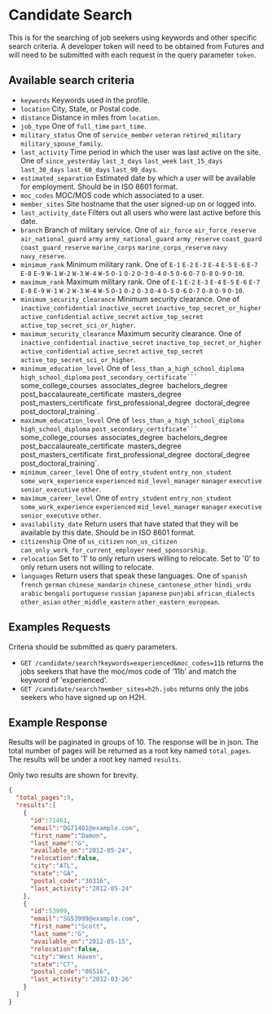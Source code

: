 Candidate Search
================

This is for the searching of job seekers using keywords and other specific search criteria. A developer token will need to be obtained from Futures and will need to be submitted with each request in the query parameter `token`.


Available search criteria
-------------------------

* `keywords` Keywords used in the profile.
* `location` City, State, or Postal code.
* `distance` Distance in miles from `location`.
* `job_type` One of `full_time` `part_time`.
* `military_status` One of `service_member` `veteran` `retired_military` `military_spouse_family`.
* `last_activity` Time period in which the user was last active on the site. One of `since_yesterday` `last_3_days` `last_week` `last_15_days` `last_30_days` `last_60_days` `last_90_days`.
* `estimated_separation` Estimated date by which a user will be available for employment. Should be in ISO 8601 format.
* `moc_codes` MOC/MOS code which associated to a user.
* `member_sites` Site hostname that the user signed-up on or logged into.
* `last_activity_date` Filters out all users who were last active before this date.
* `branch` Branch of military service. One of `air_force` `air_force_reserve` `air_national_guard` `army` `army_national_guard` `army_reserve` `coast_guard` `coast_guard_reserve` `marine_corps` `marine_corps_reserve` `navy` `navy_reserve`.
* `minimum_rank` Minimum military rank. One of `E-1` `E-2` `E-3` `E-4` `E-5` `E-6` `E-7` `E-8` `E-9` `W-1` `W-2` `W-3` `W-4` `W-5` `O-1` `O-2` `O-3` `O-4` `O-5` `O-6` `O-7` `O-8` `O-9` `O-10`.
* `maximum_rank` Maximum military rank. One of `E-1` `E-2` `E-3` `E-4` `E-5` `E-6` `E-7` `E-8` `E-9` `W-1` `W-2` `W-3` `W-4` `W-5` `O-1` `O-2` `O-3` `O-4` `O-5` `O-6` `O-7` `O-8` `O-9` `O-10`.
* `minimum_security_clearance` Minimum security clearance. One of `inactive_confidential` `inactive_secret` `inactive_top_secret_or_higher` `active_confidential` `active_secret` `active_top_secret` `active_top_secret_sci_or_higher`.
* `maximum_security_clearance` Maximum security clearance. One of `inactive_confidential` `inactive_secret` `inactive_top_secret_or_higher` `active_confidential` `active_secret` `active_top_secret` `active_top_secret_sci_or_higher`.
* `minimum_education_level` One of `less_than_a_high_school_diploma` `high_school_diploma` `post_secondary_certificate``` `some_college_courses` `associates_degree` `bachelors_degree` `post_baccalaureate_certificate` `masters_degree` `post_masters_certificate` `first_professional_degree` `doctoral_degree` `post_doctoral_training`.
* `maximum_education_level` One of `less_than_a_high_school_diploma` `high_school_diploma` `post_secondary_certificate``` `some_college_courses` `associates_degree` `bachelors_degree` `post_baccalaureate_certificate` `masters_degree` `post_masters_certificate` `first_professional_degree` `doctoral_degree` `post_doctoral_training`.
* `minimum_career_level` One of `entry_student` `entry_non_student` `some_work_experience` `experienced` `mid_level_manager` `manager` `executive` `senior_executive` `other`.
* `maximum_career_level` One of `entry_student` `entry_non_student` `some_work_experience` `experienced` `mid_level_manager` `manager` `executive` `senior_executive` `other`.
* `availability_date` Return users that have stated that they will be available by this date. Should be in ISO 8601 format.
* `citizenship` One of `us_citizen` `non_us_citizen` `can_only_work_for_current_employer` `need_sponsorship`.
* `relocation` Set to '1' to only return users willing to relocate. Set to '0' to only return users not willing to relocate.
* `languages` Return users that speak these languages. One of `spanish` `french` `german` `chinese_mandarin` `chinese_cantonese_other` `hindi_urdu` `arabic` `bengali` `portuguese` `russian` `japanese` `punjabi` `african_dialects` `other_asian` `other_middle_eastern` `other_eastern_european`.

Examples Requests
-----------------

Criteria should be submitted as query parameters.

* `GET /candidate/search?keywords=experienced&moc_codes=11b` returns the jobs seekers that have the moc/mos code of '11b' and match the keyword of 'experienced'.
* `GET /candidate/search?member_sites=h2h.jobs` returns only the jobs seekers who have signed up on H2H.

Example Response
----------------

Results will be paginated in groups of 10. The response will be in json. The total number of pages will be returned as a root key named `total_pages`. The results will be under a root key named `results`.

Only two results are shown for brevity.

```json
{
  "total_pages":9,
  "results":[
    {
      "id":71461,
      "email":"DG71461@example.com",
      "first_name":"Damon",
      "last_name":"G",
      "available_on":"2012-05-24",
      "relocation":false,
      "city":"ATL",
      "state":"GA",
      "postal_code":"30316",
      "last_activity":"2012-05-24"
    },
    {
      "id":53999,
      "email":"SG53999@example.com",
      "first_name":"Scott",
      "last_name":"G",
      "available_on":"2012-05-15",
      "relocation":false,
      "city":"West Haven",
      "state":"CT",
      "postal_code":"06516",
      "last_activity":"2012-03-26"
    }
  ]
}
```
